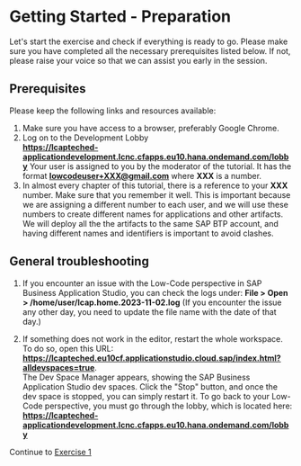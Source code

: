 # Getting Started - Preparation

Let's start the exercise and check if everything is ready to go.
Please make sure you have completed all the necessary prerequisites listed below. If not, please raise your voice so that we can assist you early in the session.

## Prerequisites
Please keep the following links and resources available:

1. Make sure you have access to a browser, preferably Google Chrome.
2. Log on to the Development Lobby  
**https://lcapteched-applicationdevelopment.lcnc.cfapps.eu10.hana.ondemand.com/lobby**
Your user is assigned to you by the moderator of the tutorial. It has the format **lowcodeuser+XXX@gmail.com** where **XXX** is a number.
4. In almost every chapter of this tutorial, there is a reference to your **XXX** number. Make sure that you remember it well.
This is important because we are assigning a different number to each user, and we will use these numbers to create different names for applications and other artifacts. We will deploy all the the artifacts to the same SAP BTP account, and having different names and identifiers is important to avoid clashes.

## General troubleshooting

1. If you encounter an issue with the Low-Code perspective in SAP Business Application Studio, you can check the logs under: **File > Open > /home/user/lcap.home.2023-11-02.log** (If you encounter the issue any other day, you need to update the file name with the date of that day.)

2. If something does not work in the editor, restart the whole workspace. To do so, open this URL: **https://lcapteched.eu10cf.applicationstudio.cloud.sap/index.html?alldevspaces=true**.  
The Dev Space Manager appears, showing the SAP Business Application Studio dev spaces. Click the "Stop" button, and once the dev space is stopped, you can simply restart it.
To go back to your Low-Code perspective, you must go through the lobby, which is located here:  
**https://lcapteched-applicationdevelopment.lcnc.cfapps.eu10.hana.ondemand.com/lobby**  



Continue to [Exercise 1](../Ex1/README.md)
